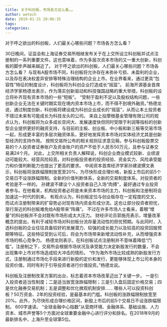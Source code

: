 ```yaml
---
title: 关于科创板，市场各方这么看……
author: wetech
date: 2019-01-31 20:06:35
tags: 
categories: 
---
```

对于呼之欲出的科创板，人们最关心哪些问题？市场各方怎么看？
<!-- more -->
30日晚间，证监会和上海证券交易所相继发布关于在上交所设立科创板并试点注册制的一系列重要文件。这也意味着，作为多层次资本市场的又一重大创新，科创板的脚步声越来越近了。
对于呼之欲出的科创板，人们最关心哪些问题？市场各方怎么看？
与现有A股市场不同，科创板将允许存在未弥补亏损、未盈利的企业，以及存在表决权差异安排等特殊治理结构的企业上市。在业界看来，通过更具“包容性”特征的制度设计，科创板将为科创企业打造成长“摇篮”。
前海开源基金首席经济学家杨德龙表示，作为落实创新驱动和科技强国战略的重大举措，科创板的设立将补齐现有资本市场的一些“短板”。
“受制于盈利不足以及股权结构问题，一些创新企业无法在关键时期实现在境内资本市场上市，而不得不到境外融资。”杨德龙说，通过制度创新，科创板将建设成为科创企业成长的“摇篮”，从而让本土投资者不错过未来有可能成长为科技龙头的公司。
来自上投摩根基金管理有限公司的观点认为，科创板将为众多成长空间大、发展速度快但同时受限于利润等指标的创新型企业提供更好的融资支持，与目前的主板、创业板、中小板和新三板等交易市场一起，形成更丰富的多层次融资体系，更好地发挥资本市场对实体经济尤其是创新型经济的支持作用。
按照交易所公布的相关规则征求意见稿，参与科创板股票交易的个人投资者证券账户及资金账户的资产不低于人民币50万元，且参与证券交易满24个月。
对此，上交所相关负责人解释说，科创企业商业模式较新、业绩波动可能较大、经营风险较高，对科创板投资者的投资经验、资金实力、风险承受能力和价值判断能力也提出了更高的要求。
中阅资本首席经济学家孙建波撰文表示，科创板将涨跌幅限制放宽至20%，为尽快形成合理价格，新股上市后的前5个交易日不设涨跌幅限制。全新的价值判断体系，全新的交易制度体系，对投资者的考验是不一样的。
孙建波不建议个人投资者自己入场“肉搏”，最好通过专业投资者参与。在他看来，机构投资者必将是未来资本市场的主力，科创板和注册制将会加速这一时代的到来。
有观点认为，科创板定位与创业板存在一定程度的交叉，而试点注册制带来的扩容势必对现有场内资金形成分流。这也让部分投资者担忧，渐行渐近的科创板难免给A股带来“阵痛”。
不过在许多市场人士看来，着眼“增量”的科创板并不会对既有市场形成太大压力。
财经评论员郭施亮表示，增量改革概念的提出，有利于减轻市场对科创板分流存量流动性的担忧预期。与此同时，入选科创板的企业往往具备较好的发展潜力、较强的成长能力以及较高的投资回报预期等特征。这些特征受到认可后，将会为市场带来新增流动性补充，从而增强资本市场的核心竞争力。
杨德龙则表示，在科创板试点注册制并不意味着降低“门槛”。注册制之下，交易所会根据市场状况及承受能力决定新股发行的数量，不会出现集中上市对市场造成较大冲击的情形。
“作为海外市场比较成熟的新股发行方式，注册制通过市场化手段来进行新股的定价和发行，更能够体现上市公司本身的投资价值，同时有利于引导投资者进行价值投资。”杨德龙说。
 
 
科创板及注册制改革方案的出台，标志着资本市场改革迈出了关键一步。
一是引入投资者适当性制度；二是适当放宽涨跌幅限制；三是引入盘后固定价格交易；四是优化融券交易机制；五是调整和优化微观机制安排……
哪些人可以投资科创板？50万资金、2年的投资经验，是最基本的门槛。科创板的涨跌幅限制放宽至20%。此外，为尽快形成合理价格区间，新股上市后的前5个交易日不设涨跌幅限制。
600字速读。
“全球金融中心指数”从营商环境、金融体系、基础设施、人力资本、城市声誉等5个方面对全球重要金融中心进行评分和排名。在2018年9月的最新排名中，上海升至全球第5位。
